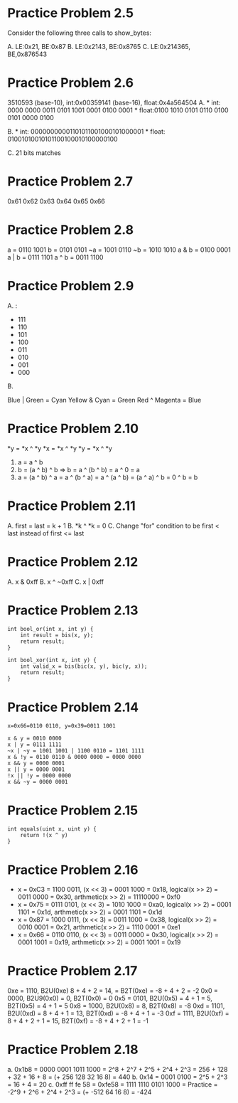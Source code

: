 Practice Problem 2.5
====================

Consider the following three calls to show_bytes:

  A. LE:0x21, BE:0x87
  B. LE:0x2143, BE:0x8765
  C. LE:0x214365, BE,0x876543

Practice Problem 2.6
====================

3510593 (base-10), int:0x00359141 (base-16), float:0x4a564504
  A. 
    * int:  0000 0000 0011 0101 1001 0001 0100 0001
    * float:0100 1010 0101 0110 0100 0101 0000 0100

  B. 
    * int:  00000000001101011001000101000001
    * float:  01001010010101100100010100000100

  C. 21 bits matches
  
Practice Problem 2.7
=====================

0x61 0x62 0x63 0x64 0x65 0x66

Practice Problem 2.8
=====================

a = 0110 1001
b = 0101 0101
~a = 1001 0110
~b = 1010 1010
a & b = 0100 0001
a | b = 0111 1101
a ^ b = 0011 1100

Practice Problem 2.9
=====================

A. : 

 * 111
 * 110
 * 101
 * 100
 * 011
 * 010
 * 001
 * 000

B.

Blue | Green = Cyan
Yellow & Cyan = Green
Red ^ Magenta = Blue

Practice Problem 2.10
======================

 *y = *x ^ *y
 *x = *x ^ *y
 *y = *x ^ *y

1. a = a ^ b
2. b = (a ^ b) ^ b => b = a ^ (b ^ b) = a ^ 0 = a
3. a = (a ^ b) ^ a = a ^ (b ^ a) = a ^ (a ^ b) = (a ^ a) ^ b = 0 ^ b = b


Practice Problem 2.11
======================

A. first = last = k + 1
B. *k ^ *k = 0
C. Change "for" condition to be first < last instead of first <= last

Practice Problem 2.12
======================

A. x & 0xff
B. x ^ ~0xff
C. x | 0xff

Practice Problem 2.13
======================

    int bool_or(int x, int y) {
        int result = bis(x, y);
        return result;
    }

    int bool_xor(int x, int y) {
        int valid_x = bis(bic(x, y), bic(y, x));
        return result;
    }

Practice Problem 2.14 
======================

    x=0x66=0110 0110, y=0x39=0011 1001
    
    x & y = 0010 0000
    x | y = 0111 1111
    ~x | ~y = 1001 1001 | 1100 0110 = 1101 1111
    x & !y = 0110 0110 & 0000 0000 = 0000 0000
    x && y = 0000 0001
    x || y = 0000 0001
    !x || !y = 0000 0000
    x && ~y = 0000 0001

Practice Problem 2.15 
======================

    int equals(uint x, uint y) {
        return !(x ^ y)
    }

Practice Problem 2.16
=====================

* x = 0xC3 = 1100 0011, (x << 3) = 0001 1000 = 0x18, logical(x >> 2) = 0011 0000 = 0x30, arthmetic(x >> 2) = 11110000 = 0xf0
* x = 0x75 = 0111 0101, (x << 3) = 1010 1000 = 0xa0, logical(x >> 2) = 0001 1101 = 0x1d, arthmetic(x >> 2) = 0001 1101 = 0x1d
* x = 0x87 = 1000 0111, (x << 3) = 0011 1000 = 0x38, logical(x >> 2) = 0010 0001 = 0x21, arthmetic(x >> 2) = 1110 0001 = 0xe1
* x = 0x66 = 0110 0110, (x << 3) = 0011 0000 = 0x30, logical(x >> 2) = 0001 1001 = 0x19, arthmetic(x >> 2) = 0001 1001 = 0x19


Practice Problem 2.17
=====================

0xe = 1110, B2U(0xe) 8 + 4 + 2 = 14, = B2T(0xe) = -8 + 4 + 2 = -2
0x0 = 0000, B2U9(0x0) = 0, B2T(0x0) = 0
0x5 = 0101, B2U(0x5) = 4 + 1 = 5, B2T(0x5) = 4 + 1 = 5
0x8 = 1000, B2U(0x8) = 8, B2T(0x8) = -8
0xd = 1101, B2U(0xd) = 8 + 4 + 1 = 13, B2T(0xd) = -8 + 4 + 1 = -3
0xf = 1111, B2U(0xf) = 8 + 4 + 2 + 1 = 15, B2T(0xf) = -8 + 4 + 2 + 1 = -1

Practice Problem 2.18
=====================

a. 0x1b8 = 0000 0001 1011 1000 = 2^8 + 2^7 + 2^5 + 2^4 + 2^3 = 256 + 128 + 32 + 16 + 8 = (+ 256 128 32 16 8) = 440
b. 0x14 = 0001 0100 = 2^5 + 2^3 = 16 + 4 = 20
c. 0xff ff fe 58 = 0xfe58 = 1111 1110 0101 1000 = Practice = -2^9  + 2^6 + 2^4 + 2^3 = (+ -512 64 16 8) = -424
